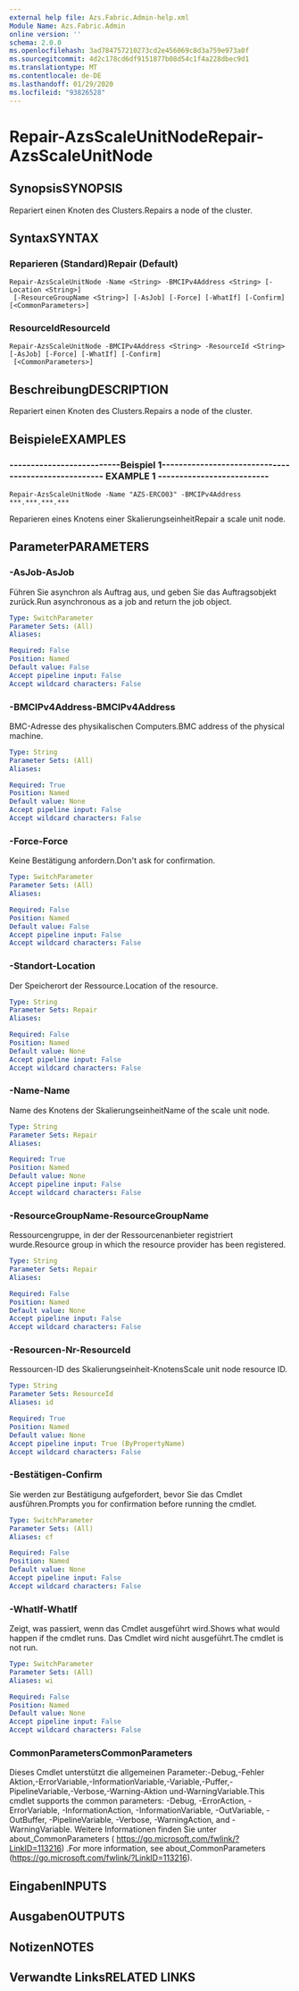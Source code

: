 ```yaml
---
external help file: Azs.Fabric.Admin-help.xml
Module Name: Azs.Fabric.Admin
online version: ''
schema: 2.0.0
ms.openlocfilehash: 3ad784757210273cd2e456069c8d3a759e973a0f
ms.sourcegitcommit: 4d2c178cd6df9151877b08d54c1f4a228dbec9d1
ms.translationtype: MT
ms.contentlocale: de-DE
ms.lasthandoff: 01/29/2020
ms.locfileid: "93826528"
---
```

# <span data-ttu-id="6c684-101">Repair-AzsScaleUnitNode</span><span class="sxs-lookup"><span data-stu-id="6c684-101">Repair-AzsScaleUnitNode</span></span>

## <span data-ttu-id="6c684-102">Synopsis</span><span class="sxs-lookup"><span data-stu-id="6c684-102">SYNOPSIS</span></span>
<span data-ttu-id="6c684-103">Repariert einen Knoten des Clusters.</span><span class="sxs-lookup"><span data-stu-id="6c684-103">Repairs a node of the cluster.</span></span>

## <span data-ttu-id="6c684-104">Syntax</span><span class="sxs-lookup"><span data-stu-id="6c684-104">SYNTAX</span></span>

### <span data-ttu-id="6c684-105">Reparieren (Standard)</span><span class="sxs-lookup"><span data-stu-id="6c684-105">Repair (Default)</span></span>
```
Repair-AzsScaleUnitNode -Name <String> -BMCIPv4Address <String> [-Location <String>]
 [-ResourceGroupName <String>] [-AsJob] [-Force] [-WhatIf] [-Confirm] [<CommonParameters>]
```

### <span data-ttu-id="6c684-106">ResourceId</span><span class="sxs-lookup"><span data-stu-id="6c684-106">ResourceId</span></span>
```
Repair-AzsScaleUnitNode -BMCIPv4Address <String> -ResourceId <String> [-AsJob] [-Force] [-WhatIf] [-Confirm]
 [<CommonParameters>]
```

## <span data-ttu-id="6c684-107">Beschreibung</span><span class="sxs-lookup"><span data-stu-id="6c684-107">DESCRIPTION</span></span>
<span data-ttu-id="6c684-108">Repariert einen Knoten des Clusters.</span><span class="sxs-lookup"><span data-stu-id="6c684-108">Repairs a node of the cluster.</span></span>

## <span data-ttu-id="6c684-109">Beispiele</span><span class="sxs-lookup"><span data-stu-id="6c684-109">EXAMPLES</span></span>

### <span data-ttu-id="6c684-110">--------------------------Beispiel 1--------------------------</span><span class="sxs-lookup"><span data-stu-id="6c684-110">-------------------------- EXAMPLE 1 --------------------------</span></span>
```
Repair-AzsScaleUnitNode -Name "AZS-ERCO03" -BMCIPv4Address ***.***.***.***
```

<span data-ttu-id="6c684-111">Reparieren eines Knotens einer Skalierungseinheit</span><span class="sxs-lookup"><span data-stu-id="6c684-111">Repair a scale unit node.</span></span>

## <span data-ttu-id="6c684-112">Parameter</span><span class="sxs-lookup"><span data-stu-id="6c684-112">PARAMETERS</span></span>

### <span data-ttu-id="6c684-113">-AsJob</span><span class="sxs-lookup"><span data-stu-id="6c684-113">-AsJob</span></span>
<span data-ttu-id="6c684-114">Führen Sie asynchron als Auftrag aus, und geben Sie das Auftragsobjekt zurück.</span><span class="sxs-lookup"><span data-stu-id="6c684-114">Run asynchronous as a job and return the job object.</span></span>

```yaml
Type: SwitchParameter
Parameter Sets: (All)
Aliases: 

Required: False
Position: Named
Default value: False
Accept pipeline input: False
Accept wildcard characters: False
```

### <span data-ttu-id="6c684-115">-BMCIPv4Address</span><span class="sxs-lookup"><span data-stu-id="6c684-115">-BMCIPv4Address</span></span>
<span data-ttu-id="6c684-116">BMC-Adresse des physikalischen Computers.</span><span class="sxs-lookup"><span data-stu-id="6c684-116">BMC address of the physical machine.</span></span>

```yaml
Type: String
Parameter Sets: (All)
Aliases: 

Required: True
Position: Named
Default value: None
Accept pipeline input: False
Accept wildcard characters: False
```

### <span data-ttu-id="6c684-117">-Force</span><span class="sxs-lookup"><span data-stu-id="6c684-117">-Force</span></span>
<span data-ttu-id="6c684-118">Keine Bestätigung anfordern.</span><span class="sxs-lookup"><span data-stu-id="6c684-118">Don't ask for confirmation.</span></span>

```yaml
Type: SwitchParameter
Parameter Sets: (All)
Aliases: 

Required: False
Position: Named
Default value: False
Accept pipeline input: False
Accept wildcard characters: False
```

### <span data-ttu-id="6c684-119">-Standort</span><span class="sxs-lookup"><span data-stu-id="6c684-119">-Location</span></span>
<span data-ttu-id="6c684-120">Der Speicherort der Ressource.</span><span class="sxs-lookup"><span data-stu-id="6c684-120">Location of the resource.</span></span>

```yaml
Type: String
Parameter Sets: Repair
Aliases: 

Required: False
Position: Named
Default value: None
Accept pipeline input: False
Accept wildcard characters: False
```

### <span data-ttu-id="6c684-121">-Name</span><span class="sxs-lookup"><span data-stu-id="6c684-121">-Name</span></span>
<span data-ttu-id="6c684-122">Name des Knotens der Skalierungseinheit</span><span class="sxs-lookup"><span data-stu-id="6c684-122">Name of the scale unit node.</span></span>

```yaml
Type: String
Parameter Sets: Repair
Aliases: 

Required: True
Position: Named
Default value: None
Accept pipeline input: False
Accept wildcard characters: False
```

### <span data-ttu-id="6c684-123">-ResourceGroupName</span><span class="sxs-lookup"><span data-stu-id="6c684-123">-ResourceGroupName</span></span>
<span data-ttu-id="6c684-124">Ressourcengruppe, in der der Ressourcenanbieter registriert wurde.</span><span class="sxs-lookup"><span data-stu-id="6c684-124">Resource group in which the resource provider has been registered.</span></span>

```yaml
Type: String
Parameter Sets: Repair
Aliases: 

Required: False
Position: Named
Default value: None
Accept pipeline input: False
Accept wildcard characters: False
```

### <span data-ttu-id="6c684-125">-Resourcen-Nr</span><span class="sxs-lookup"><span data-stu-id="6c684-125">-ResourceId</span></span>
<span data-ttu-id="6c684-126">Ressourcen-ID des Skalierungseinheit-Knotens</span><span class="sxs-lookup"><span data-stu-id="6c684-126">Scale unit node resource ID.</span></span>

```yaml
Type: String
Parameter Sets: ResourceId
Aliases: id

Required: True
Position: Named
Default value: None
Accept pipeline input: True (ByPropertyName)
Accept wildcard characters: False
```

### <span data-ttu-id="6c684-127">-Bestätigen</span><span class="sxs-lookup"><span data-stu-id="6c684-127">-Confirm</span></span>
<span data-ttu-id="6c684-128">Sie werden zur Bestätigung aufgefordert, bevor Sie das Cmdlet ausführen.</span><span class="sxs-lookup"><span data-stu-id="6c684-128">Prompts you for confirmation before running the cmdlet.</span></span>

```yaml
Type: SwitchParameter
Parameter Sets: (All)
Aliases: cf

Required: False
Position: Named
Default value: None
Accept pipeline input: False
Accept wildcard characters: False
```

### <span data-ttu-id="6c684-129">-WhatIf</span><span class="sxs-lookup"><span data-stu-id="6c684-129">-WhatIf</span></span>
<span data-ttu-id="6c684-130">Zeigt, was passiert, wenn das Cmdlet ausgeführt wird.</span><span class="sxs-lookup"><span data-stu-id="6c684-130">Shows what would happen if the cmdlet runs.</span></span>
<span data-ttu-id="6c684-131">Das Cmdlet wird nicht ausgeführt.</span><span class="sxs-lookup"><span data-stu-id="6c684-131">The cmdlet is not run.</span></span>

```yaml
Type: SwitchParameter
Parameter Sets: (All)
Aliases: wi

Required: False
Position: Named
Default value: None
Accept pipeline input: False
Accept wildcard characters: False
```

### <span data-ttu-id="6c684-132">CommonParameters</span><span class="sxs-lookup"><span data-stu-id="6c684-132">CommonParameters</span></span>
<span data-ttu-id="6c684-133">Dieses Cmdlet unterstützt die allgemeinen Parameter:-Debug,-Fehler Aktion,-ErrorVariable,-InformationVariable,-Variable,-Puffer,-PipelineVariable,-Verbose,-Warning-Aktion und-WarningVariable.</span><span class="sxs-lookup"><span data-stu-id="6c684-133">This cmdlet supports the common parameters: -Debug, -ErrorAction, -ErrorVariable, -InformationAction, -InformationVariable, -OutVariable, -OutBuffer, -PipelineVariable, -Verbose, -WarningAction, and -WarningVariable.</span></span> <span data-ttu-id="6c684-134">Weitere Informationen finden Sie unter about_CommonParameters ( https://go.microsoft.com/fwlink/?LinkID=113216) .</span><span class="sxs-lookup"><span data-stu-id="6c684-134">For more information, see about_CommonParameters (https://go.microsoft.com/fwlink/?LinkID=113216).</span></span>

## <span data-ttu-id="6c684-135">Eingaben</span><span class="sxs-lookup"><span data-stu-id="6c684-135">INPUTS</span></span>

## <span data-ttu-id="6c684-136">Ausgaben</span><span class="sxs-lookup"><span data-stu-id="6c684-136">OUTPUTS</span></span>

## <span data-ttu-id="6c684-137">Notizen</span><span class="sxs-lookup"><span data-stu-id="6c684-137">NOTES</span></span>

## <span data-ttu-id="6c684-138">Verwandte Links</span><span class="sxs-lookup"><span data-stu-id="6c684-138">RELATED LINKS</span></span>

